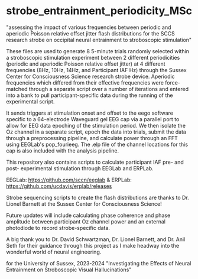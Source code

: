 # strobe_entrainment_periodicity_MSc
"assessing the impact of various frequencies between periodic and aperiodic Poisson relative offset jitter flash distributions for the SCCS research strobe on occipital neural entrainment to stroboscopic stimulation"

These files are used to generate 8 5-minute trials randomly selected within a stroboscopic stimulation experiment between 2 different periodicities (periodic and aperiodic Poisson relative offset jitter) at 4 different frequencies (8Hz, 10Hz, 14Hz, and Participant IAF Hz)
through the Sussex Center for Consciousness Science research strobe device. Aperiodic frequencies which differed from their effective frequencies were force-matched through a separate script over a number of iterations and 
entered into a bank to pull participant-specific data during the running of the experimental script. 

It sends triggers at stimulation onset and offset to the eego software specific to a 64-electrode Waveguard gel EEG cap via a parallel port to allow for EEG data epoching of the stimulation period. 
We then isolate the Oz channel in a separate script, epoch the data into trials, submit the data through a preprocessing pipeline, and calculate power through an FFT using EEGLab's pop_fourieeg. 
The .elp file of the channel locations for this cap is also included with the analysis pipeline. 

This repository also contains scripts to calculate participant IAF pre- and post- experimental stimulation through EEGLab and ERPLab. 

EEGLab: https://github.com/sccn/eeglab & 
ERPLab: https://github.com/ucdavis/erplab/releases 

Strobe sequencing scripts to create the flash distributions are thanks to Dr. Lionel Barnett at the Sussex Center for Consciousness Science! 

Future updates will include calculating phase coherence and phase amplitude
between participant Oz channel power and an external photodiode to record strobe-specific data. 

A big thank you to Dr. David Schwartzman, Dr. Lionel Barnett, and Dr. Anil Seth for their guidance through this project as I make headway into the wonderful world of neural engineering. 

for the University of Sussex, 2023-2024 
"Investigating the Effects of Neural Entrainment on Stroboscopic Visual Hallucinations"
